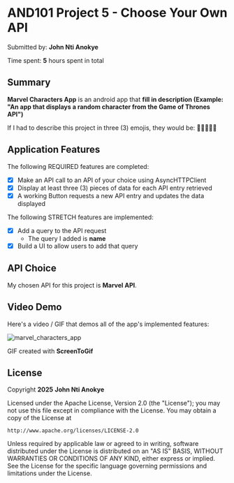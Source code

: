 <!-- (This is a comment) INSTRUCTIONS: Go through this page and fill out any **bolded** entries with their correct values.-->

# AND101 Project 5 - Choose Your Own API

Submitted by: **John Nti Anokye**

Time spent: **5** hours spent in total

## Summary

**Marvel Characters App** is an android app that **fill in description (Example: "An app that displays a random character from the Game of Thrones API")**

If I had to describe this project in three (3) emojis, they would be: **🦹‍♂️👨‍💻🎉**

## Application Features

<!-- (This is a comment) Please be sure to change the [ ] to [x] for any features you completed.  If a feature is not checked [x], you might miss the points for that item! -->

The following REQUIRED features are completed:

- [x] Make an API call to an API of your choice using AsyncHTTPClient
- [x] Display at least three (3) pieces of data for each API entry retrieved
- [x] A working Button requests a new API entry and updates the data displayed

The following STRETCH features are implemented:

- [x] Add a query to the API request
  - The query I added is **name**
- [x] Build a UI to allow users to add that query

## API Choice

My chosen API for this project is **Marvel API**.

## Video Demo

Here's a video / GIF that demos all of the app's implemented features:

![marvel_characters_app](https://github.com/user-attachments/assets/a8ec3c83-9aa5-4919-b5b5-489bb6edf98c)


GIF created with **ScreenToGif**

<!-- Recommended tools:
- [Kap](https://getkap.co/) for macOS
- [ScreenToGif](https://www.screentogif.com/) for Windows
- [peek](https://github.com/phw/peek) for Linux. -->

## License

Copyright **2025** **John Nti Anokye**

Licensed under the Apache License, Version 2.0 (the "License");
you may not use this file except in compliance with the License.
You may obtain a copy of the License at

    http://www.apache.org/licenses/LICENSE-2.0

Unless required by applicable law or agreed to in writing, software
distributed under the License is distributed on an "AS IS" BASIS,
WITHOUT WARRANTIES OR CONDITIONS OF ANY KIND, either express or implied.
See the License for the specific language governing permissions and
limitations under the License.
